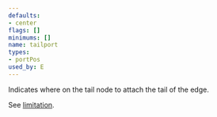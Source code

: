 ```yaml
---
defaults:
- center
flags: []
minimums: []
name: tailport
types:
- portPos
used_by: E
---
```

Indicates where on the tail node to attach the tail of the edge.

See [limitation](#h:undir_note).

